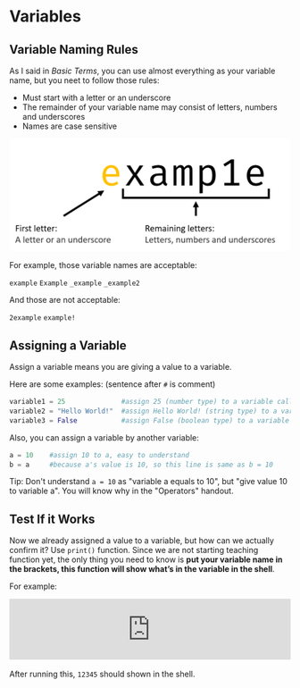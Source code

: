 # Variables

## Variable Naming Rules

As I said in *Basic Terms*, you can use almost everything as your variable name, but you neet to follow those rules:

- Must start with a letter or an underscore
- The remainder of your variable name may consist of letters, numbers and underscores
- Names are case sensitive

![examp1e](Variables.assets/examp1e.png)

For example, those variable names are acceptable:

`example` `Example` `_example` `_example2`

And those are not acceptable:

`2example` `example!` 

## Assigning a Variable

Assign a variable means you are giving a value to a variable.

Here are some examples: (sentence after `#` is comment)

```python
variable1 = 25              #assign 25 (number type) to a variable called variable1
variable2 = "Hello World!"  #assign Hello World! (string type) to a variable called variable2
variable3 = False           #assign False (boolean type) to a variable called variable3
```

Also, you can assign a variable by another variable:

```python
a = 10    #assign 10 to a, easy to understand
b = a     #because a's value is 10, so this line is same as b = 10
```

Tip: Don't understand `a = 10` as "variable a equals to 10", but "give value 10 to variable a". You will know why in the "Operators" handout.

## Test If it Works

Now we already assigned a value to a variable, but how can we actually confirm it? Use `print()` function. Since we are not starting teaching function yet, the only thing you need to know is **put your variable name in the brackets, this function will show what’s in the variable in the shell**.

For example:

<iframe src="https://test.pegasis.site/python/editor.html?fileName=1559006079" width="100%" height="109px" frameborder="0" marginwidth="0" marginheight="0" allowfullscreen></iframe>

After running this, `12345` should shown in the shell.